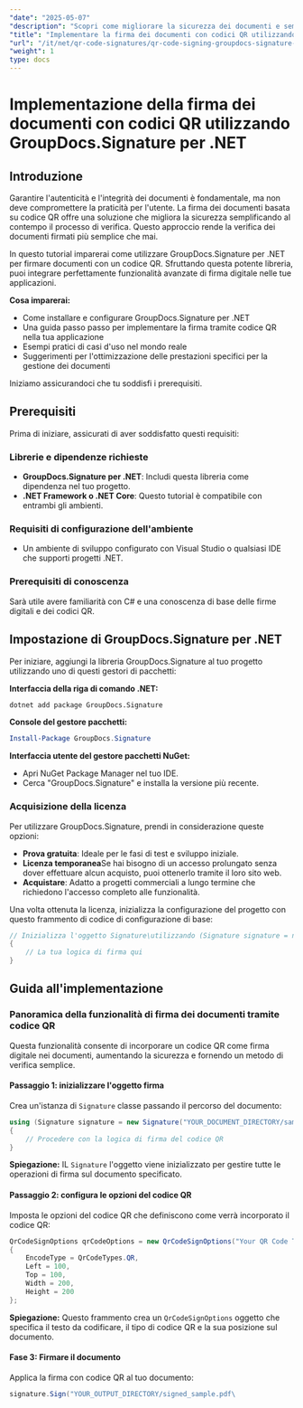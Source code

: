 ```yaml
---
"date": "2025-05-07"
"description": "Scopri come migliorare la sicurezza dei documenti e semplificare la verifica con la firma tramite codice QR utilizzando GroupDocs.Signature per .NET. Segui questa guida dettagliata."
"title": "Implementare la firma dei documenti con codici QR utilizzando GroupDocs.Signature per .NET"
"url": "/it/net/qr-code-signatures/qr-code-signing-groupdocs-signature-dotnet/"
"weight": 1
type: docs
---
```

# Implementazione della firma dei documenti con codici QR utilizzando GroupDocs.Signature per .NET

## Introduzione

Garantire l'autenticità e l'integrità dei documenti è fondamentale, ma non deve compromettere la praticità per l'utente. La firma dei documenti basata su codice QR offre una soluzione che migliora la sicurezza semplificando al contempo il processo di verifica. Questo approccio rende la verifica dei documenti firmati più semplice che mai.

In questo tutorial imparerai come utilizzare GroupDocs.Signature per .NET per firmare documenti con un codice QR. Sfruttando questa potente libreria, puoi integrare perfettamente funzionalità avanzate di firma digitale nelle tue applicazioni.

**Cosa imparerai:**
- Come installare e configurare GroupDocs.Signature per .NET
- Una guida passo passo per implementare la firma tramite codice QR nella tua applicazione
- Esempi pratici di casi d'uso nel mondo reale
- Suggerimenti per l'ottimizzazione delle prestazioni specifici per la gestione dei documenti

Iniziamo assicurandoci che tu soddisfi i prerequisiti.

## Prerequisiti

Prima di iniziare, assicurati di aver soddisfatto questi requisiti:

### Librerie e dipendenze richieste

- **GroupDocs.Signature per .NET**: Includi questa libreria come dipendenza nel tuo progetto.
- **.NET Framework o .NET Core**: Questo tutorial è compatibile con entrambi gli ambienti.

### Requisiti di configurazione dell'ambiente

- Un ambiente di sviluppo configurato con Visual Studio o qualsiasi IDE che supporti progetti .NET.

### Prerequisiti di conoscenza

Sarà utile avere familiarità con C# e una conoscenza di base delle firme digitali e dei codici QR.

## Impostazione di GroupDocs.Signature per .NET

Per iniziare, aggiungi la libreria GroupDocs.Signature al tuo progetto utilizzando uno di questi gestori di pacchetti:

**Interfaccia della riga di comando .NET:**
```bash
dotnet add package GroupDocs.Signature
```

**Console del gestore pacchetti:**
```powershell
Install-Package GroupDocs.Signature
```

**Interfaccia utente del gestore pacchetti NuGet:**
- Apri NuGet Package Manager nel tuo IDE.
- Cerca "GroupDocs.Signature" e installa la versione più recente.

### Acquisizione della licenza

Per utilizzare GroupDocs.Signature, prendi in considerazione queste opzioni:

- **Prova gratuita**: Ideale per le fasi di test e sviluppo iniziale.
- **Licenza temporanea**Se hai bisogno di un accesso prolungato senza dover effettuare alcun acquisto, puoi ottenerlo tramite il loro sito web.
- **Acquistare**: Adatto a progetti commerciali a lungo termine che richiedono l'accesso completo alle funzionalità.

Una volta ottenuta la licenza, inizializza la configurazione del progetto con questo frammento di codice di configurazione di base:

```csharp
// Inizializza l'oggetto Signature\utilizzando (Signature signature = new Signature("sample.pdf"))
{
    // La tua logica di firma qui
}
```

## Guida all'implementazione

### Panoramica della funzionalità di firma dei documenti tramite codice QR

Questa funzionalità consente di incorporare un codice QR come firma digitale nei documenti, aumentando la sicurezza e fornendo un metodo di verifica semplice.

#### Passaggio 1: inizializzare l'oggetto firma

Crea un'istanza di `Signature` classe passando il percorso del documento:

```csharp
using (Signature signature = new Signature("YOUR_DOCUMENT_DIRECTORY/sample.pdf"))
{
    // Procedere con la logica di firma del codice QR
}
```
**Spiegazione:** IL `Signature` l'oggetto viene inizializzato per gestire tutte le operazioni di firma sul documento specificato.

#### Passaggio 2: configura le opzioni del codice QR

Imposta le opzioni del codice QR che definiscono come verrà incorporato il codice QR:

```csharp
QrCodeSignOptions qrCodeOptions = new QrCodeSignOptions("Your QR Code Text")
{
    EncodeType = QrCodeTypes.QR,
    Left = 100,
    Top = 100,
    Width = 200,
    Height = 200
};
```
**Spiegazione:** Questo frammento crea un `QrCodeSignOptions` oggetto che specifica il testo da codificare, il tipo di codice QR e la sua posizione sul documento.

#### Fase 3: Firmare il documento

Applica la firma con codice QR al tuo documento:

```csharp
signature.Sign("YOUR_OUTPUT_DIRECTORY/signed_sample.pdf\